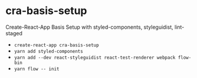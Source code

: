 # cra-basis-setup
Create-React-App Basis Setup with styled-components, styleguidist, lint-staged

* `create-react-app cra-basis-setup`
* `yarn add styled-components`
* `yarn add --dev react-styleguidist react-test-renderer webpack flow-bin`
* `yarn flow -- init`
